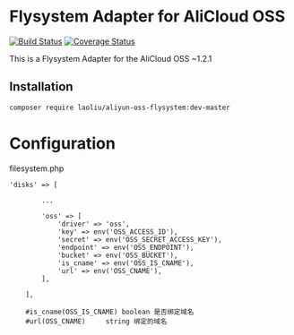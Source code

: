# Flysystem Adapter for AliCloud OSS

[![Build Status](https://travis-ci.org/aliyun/aliyun-oss-php-sdk-flysystem.svg?branch=master)](https://travis-ci.org/aliyun/aliyun-oss-php-sdk-flysystem)
[![Coverage Status](https://coveralls.io/repos/github/aliyun/aliyun-oss-php-sdk-flysystem/badge.svg?branch=master)](https://coveralls.io/github/aliyun/aliyun-oss-php-sdk-flysystem?branch=master)

This is a Flysystem Adapter for the AliCloud OSS ~1.2.1

## Installation

```bash
composer require laoliu/aliyun-oss-flysystem:dev-master
```

# Configuration
filesystem.php
```
'disks' => [
        
        ...

        'oss' => [
            'driver' => 'oss',
            'key' => env('OSS_ACCESS_ID'),
            'secret' => env('OSS_SECRET_ACCESS_KEY'),
            'endpoint' => env('OSS_ENDPOINT'),
            'bucket' => env('OSS_BUCKET'),
            'is_cname' => env('OSS_IS_CNAME'),
            'url' => env('OSS_CNAME'),
        ],

    ],
    
    #is_cname(OSS_IS_CNAME) boolean 是否绑定域名
    #url(OSS_CNAME)     string 绑定的域名
```

